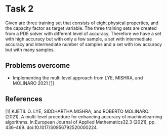 # Task 2
Given are three training set that consists of eight physical properties, and the capacity factor as target variable.
The three training sets are created from a PDE solver with different level of accuracy.
Therefore we have a set with high accuracy but with only a few sample, a set with intermediate accuracy and intermediate number of samples
and a set with low accuracy but with many samples. 

## Problems overcome
- Implementing the multi level approach from LYE, MISHRA, and MOLINARO 2021 [[1]](#1)

## References
<a id="1">[1]</a> 
KJETIL O. LYE, SIDDHARTHA MISHRA, and ROBERTO MOLINARO.  (2021). 
A multi-level procedure for enhancing accuracy of machinelearning algorithms.
In:European Journal of Applied Mathematics32.3 (2021), pp. 436–469. doi:10.1017/S0956792520000224.